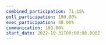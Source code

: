 ```yaml
---
combined_participation: 71.15%
poll_participation: 100.00%
exec_participation: 40.00%
communication: 100.00%
start_date: 2022-10-31T00:00:00.000Z
---
```


